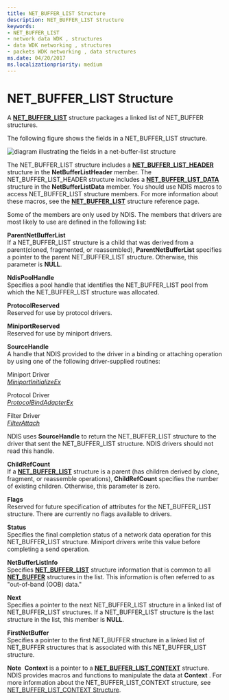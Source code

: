 ```yaml
---
title: NET_BUFFER_LIST Structure
description: NET_BUFFER_LIST Structure
keywords:
- NET_BUFFER_LIST
- network data WDK , structures
- data WDK networking , structures
- packets WDK networking , data structures
ms.date: 04/20/2017
ms.localizationpriority: medium
---
```


# NET\_BUFFER\_LIST Structure





A [**NET\_BUFFER\_LIST**](/windows-hardware/drivers/ddi/nbl/ns-nbl-net_buffer_list) structure packages a linked list of NET\_BUFFER structures.

The following figure shows the fields in a NET\_BUFFER\_LIST structure.

![diagram illustrating the fields in a net\-buffer\-list structure](images/netbufferlist.png)

The NET\_BUFFER\_LIST structure includes a [**NET\_BUFFER\_LIST\_HEADER**](/windows-hardware/drivers/ddi/nbl/ns-nbl-net_buffer_list_header) structure in the **NetBufferListHeader** member. The NET\_BUFFER\_LIST\_HEADER structure includes a [**NET\_BUFFER\_LIST\_DATA**](/windows-hardware/drivers/ddi/nbl/ns-nbl-net_buffer_list_data) structure in the **NetBufferListData** member. You should use NDIS macros to access NET\_BUFFER\_LIST structure members. For more information about these macros, see the [**NET\_BUFFER\_LIST**](/windows-hardware/drivers/ddi/nbl/ns-nbl-net_buffer_list) structure reference page.

Some of the members are only used by NDIS. The members that drivers are most likely to use are defined in the following list:

<a href="" id="parentnetbufferlist"></a>**ParentNetBufferList**  
If a NET\_BUFFER\_LIST structure is a child that was derived from a parent(cloned, fragmented, or reassembled), **ParentNetBufferList** specifies a pointer to the parent NET\_BUFFER\_LIST structure. Otherwise, this parameter is **NULL**.

<a href="" id="ndispoolhandle"></a>**NdisPoolHandle**  
Specifies a pool handle that identifies the NET\_BUFFER\_LIST pool from which the NET\_BUFFER\_LIST structure was allocated.

<a href="" id="protocolreserved"></a>**ProtocolReserved**  
Reserved for use by protocol drivers.

<a href="" id="miniportreserved"></a>**MiniportReserved**  
Reserved for use by miniport drivers.

<a href="" id="sourcehandle"></a>**SourceHandle**  
A handle that NDIS provided to the driver in a binding or attaching operation by using one of the following driver-supplied routines:

<a href="" id="miniport-driver"></a>Miniport Driver  
[*MiniportInitializeEx*](/windows-hardware/drivers/ddi/ndis/nc-ndis-miniport_initialize)

<a href="" id="protocol-driver"></a>Protocol Driver  
[*ProtocolBindAdapterEx*](/windows-hardware/drivers/ddi/ndis/nc-ndis-protocol_bind_adapter_ex)

<a href="" id="filter-driver"></a>Filter Driver  
[*FilterAttach*](/windows-hardware/drivers/ddi/ndis/nc-ndis-filter_attach)

NDIS uses **SourceHandle** to return the NET\_BUFFER\_LIST structure to the driver that sent the NET\_BUFFER\_LIST structure. NDIS drivers should not read this handle.

<a href="" id="childrefcount"></a>**ChildRefCount**  
If a [**NET\_BUFFER\_LIST**](/windows-hardware/drivers/ddi/nbl/ns-nbl-net_buffer_list) structure is a parent (has children derived by clone, fragment, or reassemble operations), **ChildRefCount** specifies the number of existing children. Otherwise, this parameter is zero.

<a href="" id="flags"></a>**Flags**  
Reserved for future specification of attributes for the NET\_BUFFER\_LIST structure. There are currently no flags available to drivers.

<a href="" id="status"></a>**Status**  
Specifies the final completion status of a network data operation for this NET\_BUFFER\_LIST structure. Miniport drivers write this value before completing a send operation.

<a href="" id="netbufferlistinfo"></a>**NetBufferListInfo**  
Specifies [**NET\_BUFFER\_LIST**](/windows-hardware/drivers/ddi/nbl/ns-nbl-net_buffer_list) structure information that is common to all [**NET\_BUFFER**](/windows-hardware/drivers/ddi/nbl/ns-nbl-net_buffer) structures in the list. This information is often referred to as "out-of-band (OOB) data."

<a href="" id="next"></a>**Next**  
Specifies a pointer to the next NET\_BUFFER\_LIST structure in a linked list of NET\_BUFFER\_LIST structures. If a NET\_BUFFER\_LIST structure is the last structure in the list, this member is **NULL**.

<a href="" id="firstnetbuffer"></a>**FirstNetBuffer**  
Specifies a pointer to the first NET\_BUFFER structure in a linked list of NET\_BUFFER structures that is associated with this NET\_BUFFER\_LIST structure.

**Note**  **Context** is a pointer to a [**NET\_BUFFER\_LIST\_CONTEXT**](/windows-hardware/drivers/ddi/nbl/ns-nbl-net_buffer_list_context) structure. NDIS provides macros and functions to manipulate the data at **Context** . For more information about the NET\_BUFFER\_LIST\_CONTEXT structure, see [NET\_BUFFER\_LIST\_CONTEXT Structure](net-buffer-list-context-structure.md).

 

 

